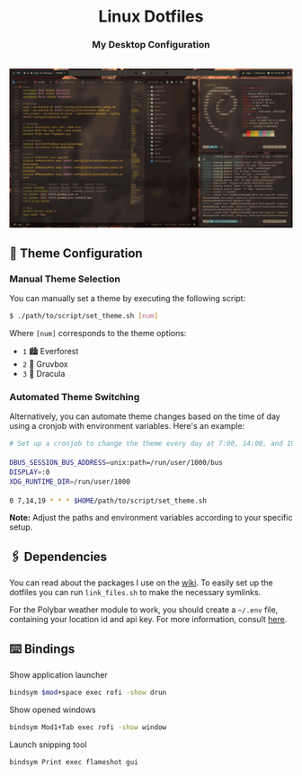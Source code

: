 <div align="center">
    <h1>Linux Dotfiles</h1>
    <h3>My Desktop Configuration</h3>
</div>
<br>

<img src="./screenshots/showcase.gif" alt="Showcase">

## 🎨 Theme Configuration

### Manual Theme Selection

You can manually set a theme by executing the following script:

```bash
$ ./path/to/script/set_theme.sh [num]
```

Where `[num]` corresponds to the theme options:

- `1` 🏙️ Everforest
- `2` 🌄 Gruvbox
- `3` 🌆 Dracula

### Automated Theme Switching

Alternatively, you can automate theme changes based on the time of day using a cronjob with environment variables. Here's an example:

```bash
# Set up a cronjob to change the theme every day at 7:00, 14:00, and 19:00.

DBUS_SESSION_BUS_ADDRESS=unix:path=/run/user/1000/bus
DISPLAY=:0
XDG_RUNTIME_DIR=/run/user/1000

0 7,14,19 * * * $HOME/path/to/script/set_theme.sh
```

**Note:** Adjust the paths and environment variables according to your specific setup.

## 🖇️ Dependencies

You can read about the packages I use on the [wiki](https://github.com/edu-flores/linux-dotfiles/wiki). To easily set up the dotfiles you can run `link_files.sh` to make the necessary symlinks.

For the Polybar weather module to work, you should create a `~/.env` file, containing your location id and api key. For more information, consult [here](https://openweathermap.org/).

## ⌨️ Bindings

Show application launcher
```bash
bindsym $mod+space exec rofi -show drun
```

Show opened windows
```bash
bindsym Mod1+Tab exec rofi -show window
```

Launch snipping tool
```bash
bindsym Print exec flameshot gui
```
